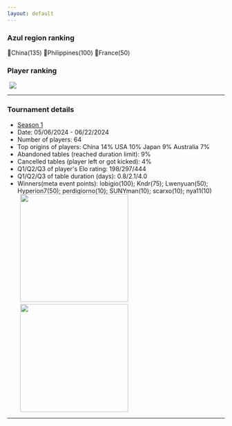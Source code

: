 ```yaml
---
layout: default
---
```


### Azul region ranking
🥇China(135) 🥈Philippines(100) 🥉France(50)


### Player ranking
<div>
 <img src="/wpoc/assets/images/AzulRanking.png" style="display: block; margin-left: 5px; margin-bottom: 5px; margin-top:5px"/>
</div>

---

### Tournament details

- [Season 1](https://boardgamearena.com/tournament?id=286179)
- Date: 05/06/2024 - 06/22/2024
- Number of players: 64
- Top origins of players: China 14% USA 10% Japan 9% Australia 7%
- Abandoned tables (reached duration limit): 9%
- Cancelled tables (player left or got kicked): 4%
- Q1/Q2/Q3 of player's Elo rating: 198/297/444
- Q1/Q2/Q3 of table duration (days): 0.8/2.1/4.0
- Winners(meta event points): lobigio(100); Kndr(75); Lwenyuan(50); Hyperion7(50); perdigiorno(10); SUNYman(10); scarxo(10); nya11(10)


<div>
 <img src="/wpoc/assets/images/t_Azul_Elo_20240623114611.png" width="250" style="display: block; margin-left: 30px; margin-bottom: 5px; margin-top:-15px"/>
</div>
<div>
 <img src="/wpoc/assets/images/t_Azul_Duration_20240623122146.png" width="250" style="display: block; margin-left: 30px; margin-bottom: 5px;"/>
</div>


---

